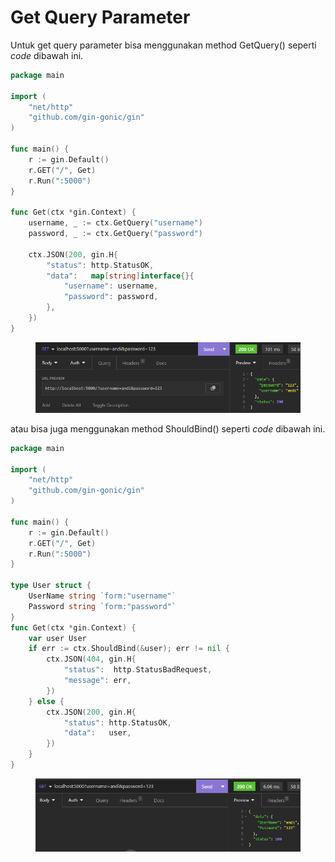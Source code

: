 # Get Query Parameter

Untuk get query parameter bisa menggunakan method GetQuery() seperti _code_ dibawah ini.

```go
package main

import (
	"net/http"
	"github.com/gin-gonic/gin"
)

func main() {
	r := gin.Default()
	r.GET("/", Get)
	r.Run(":5000")
}

func Get(ctx *gin.Context) {
	username, _ := ctx.GetQuery("username")
	password, _ := ctx.GetQuery("password")
	
	ctx.JSON(200, gin.H{
		"status": http.StatusOK,
		"data":   map[string]interface{}{
			"username": username,
			"password": password,
		},
	})
}

```

<figure><img src="../.gitbook/assets/query.png" alt=""><figcaption></figcaption></figure>

atau bisa juga menggunakan method ShouldBind() seperti _code_ dibawah ini.

```go
package main

import (
	"net/http"
	"github.com/gin-gonic/gin"
)

func main() {
	r := gin.Default()
	r.GET("/", Get)
	r.Run(":5000")
}

type User struct {
	UserName string `form:"username"`
	Password string `form:"password"`
}
func Get(ctx *gin.Context) {
	var user User
	if err := ctx.ShouldBind(&user); err != nil {
		ctx.JSON(404, gin.H{
			"status":  http.StatusBadRequest,
			"message": err,
		})
	} else {
		ctx.JSON(200, gin.H{
			"status": http.StatusOK,
			"data":   user,
		})
	}
}

```

<figure><img src="../.gitbook/assets/1 (1) (1) (2).png" alt=""><figcaption></figcaption></figure>
